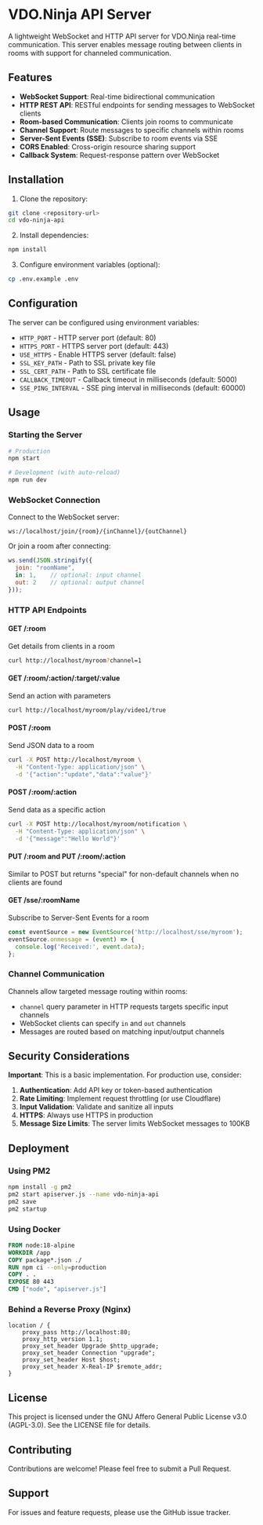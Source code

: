 # VDO.Ninja API Server

A lightweight WebSocket and HTTP API server for VDO.Ninja real-time communication. This server enables message routing between clients in rooms with support for channeled communication.

## Features

- **WebSocket Support**: Real-time bidirectional communication
- **HTTP REST API**: RESTful endpoints for sending messages to WebSocket clients
- **Room-based Communication**: Clients join rooms to communicate
- **Channel Support**: Route messages to specific channels within rooms
- **Server-Sent Events (SSE)**: Subscribe to room events via SSE
- **CORS Enabled**: Cross-origin resource sharing support
- **Callback System**: Request-response pattern over WebSocket

## Installation

1. Clone the repository:
```bash
git clone <repository-url>
cd vdo-ninja-api
```

2. Install dependencies:
```bash
npm install
```

3. Configure environment variables (optional):
```bash
cp .env.example .env
```

## Configuration

The server can be configured using environment variables:

- `HTTP_PORT` - HTTP server port (default: 80)
- `HTTPS_PORT` - HTTPS server port (default: 443)
- `USE_HTTPS` - Enable HTTPS server (default: false)
- `SSL_KEY_PATH` - Path to SSL private key file
- `SSL_CERT_PATH` - Path to SSL certificate file
- `CALLBACK_TIMEOUT` - Callback timeout in milliseconds (default: 5000)
- `SSE_PING_INTERVAL` - SSE ping interval in milliseconds (default: 60000)

## Usage

### Starting the Server

```bash
# Production
npm start

# Development (with auto-reload)
npm run dev
```

### WebSocket Connection

Connect to the WebSocket server:
```
ws://localhost/join/{room}/{inChannel}/{outChannel}
```

Or join a room after connecting:
```javascript
ws.send(JSON.stringify({
  join: "roomName",
  in: 1,    // optional: input channel
  out: 2    // optional: output channel
}));
```

### HTTP API Endpoints

#### GET /:room
Get details from clients in a room
```bash
curl http://localhost/myroom?channel=1
```

#### GET /:room/:action/:target/:value
Send an action with parameters
```bash
curl http://localhost/myroom/play/video1/true
```

#### POST /:room
Send JSON data to a room
```bash
curl -X POST http://localhost/myroom \
  -H "Content-Type: application/json" \
  -d '{"action":"update","data":"value"}'
```

#### POST /:room/:action
Send data as a specific action
```bash
curl -X POST http://localhost/myroom/notification \
  -H "Content-Type: application/json" \
  -d '{"message":"Hello World"}'
```

#### PUT /:room and PUT /:room/:action
Similar to POST but returns "special" for non-default channels when no clients are found

#### GET /sse/:roomName
Subscribe to Server-Sent Events for a room
```javascript
const eventSource = new EventSource('http://localhost/sse/myroom');
eventSource.onmessage = (event) => {
  console.log('Received:', event.data);
};
```

### Channel Communication

Channels allow targeted message routing within rooms:

- `channel` query parameter in HTTP requests targets specific input channels
- WebSocket clients can specify `in` and `out` channels
- Messages are routed based on matching input/output channels

## Security Considerations

**Important**: This is a basic implementation. For production use, consider:

1. **Authentication**: Add API key or token-based authentication
2. **Rate Limiting**: Implement request throttling (or use Cloudflare)
3. **Input Validation**: Validate and sanitize all inputs
4. **HTTPS**: Always use HTTPS in production
5. **Message Size Limits**: The server limits WebSocket messages to 100KB

## Deployment

### Using PM2

```bash
npm install -g pm2
pm2 start apiserver.js --name vdo-ninja-api
pm2 save
pm2 startup
```

### Using Docker

```dockerfile
FROM node:18-alpine
WORKDIR /app
COPY package*.json ./
RUN npm ci --only=production
COPY . .
EXPOSE 80 443
CMD ["node", "apiserver.js"]
```

### Behind a Reverse Proxy (Nginx)

```nginx
location / {
    proxy_pass http://localhost:80;
    proxy_http_version 1.1;
    proxy_set_header Upgrade $http_upgrade;
    proxy_set_header Connection "upgrade";
    proxy_set_header Host $host;
    proxy_set_header X-Real-IP $remote_addr;
}
```

## License

This project is licensed under the GNU Affero General Public License v3.0 (AGPL-3.0). See the LICENSE file for details.

## Contributing

Contributions are welcome! Please feel free to submit a Pull Request.

## Support

For issues and feature requests, please use the GitHub issue tracker.